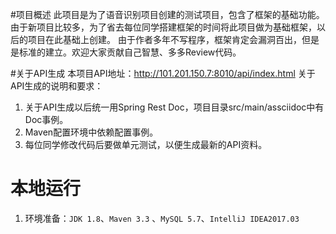 #项目概述
此项目是为了语音识别项目创建的测试项目，包含了框架的基础功能。由于新项目比较多，为了省去每位同学搭建框架的时间将此项目做为基础框架，以后的项目在此基础上创建。
由于作者多年不写程序，框架肯定会漏洞百出，但是是标准的建立。欢迎大家贡献自己智慧、多多Review代码。

#关于API生成
本项目API地址：http://101.201.150.7:8010/api/index.html
关于API生成的说明和要求：
1. 关于API生成以后统一用Spring Rest Doc，项目目录src/main/assciidoc中有Doc事例。
2. Maven配置环境中依赖配置事例。
3. 每位同学修改代码后要做单元测试，以便生成最新的API资料。
# 本地运行
1. 环境准备：```JDK 1.8```、```Maven 3.3``` 、```MySQL 5.7```、```IntelliJ IDEA2017.03```